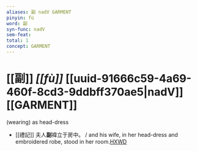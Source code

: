 ```yaml
---
aliases: 副 nadV GARMENT
pinyin: fù
word: 副
syn-func: nadV
sem-feat: 
total: 1
concept: GARMENT 
---
```

# [[副]] *[[fù]]*  [[uuid-91666c59-4a69-460f-8cd3-9ddbff370ae5|nadV]] [[GARMENT]]
(wearing) as head-dress
 - [[禮記]] 夫人**副**褘立于房中。 / and his wife, in her head-dress and embroidered robe, stood in her room.[HXWD](https://hxwd.org/textview.html?location=KR1d0052_tls_014-3a.3)